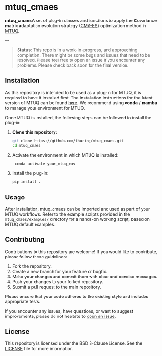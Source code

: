 # mtuq_cmaes

**mtuq_cmaes**A set of plug-in classes and functions to apply the **C**ovariance **m**atrix **a**daptation **e**volution **s**trategy ([CMA-ES](https://en.wikipedia.org/wiki/CMA-ES)) optimization method in [MTUQ](https://github.com/uafgeotools/mtuq).


--

> **Status**: This repo is in a work-in-progress, and approaching completion. There might be some bugs and issues that need to be resolved. Please feel free to open an issue if you encounter any problems. Please check back soon for the final version.

## Installation

As this repository is intended to be used as a plug-in for MTUQ, it is required to have it installed first. The installation instructions for the latest version of MTUQ can be found [here](https://uafgeotools.github.io/mtuq/install/index.html). We recommend using **conda** / **mamba** to manage your environment for MTUQ.

Once MTUQ is installed, the following steps can be followed to install the plug-in:

1. **Clone this repository:**

   ```bash
   git clone https://github.com/thurinj/mtuq_cmaes.git
   cd mtuq_cmaes
   ```

2. Activate the environment in which MTUQ is installed:
   
   ```bash
    conda activate your_mtuq_env
   ```

3. Install the plug-in:
   
   ```bash
   pip install .
   ```
   
## Usage

After installation, mtuq_cmaes can be imported and used as part of your MTUQ workflows. Refer to the example scripts provided in the `mtuq_cmaes/examples/` directory for a hands-on working script, based on MTUQ default examples.


## Contributing

Contributions to this repository are welcome! If you would like to contribute, please follow these guidelines:

1. Fork the repository.
2. Create a new branch for your feature or bugfix.
3. Make your changes and commit them with clear and concise messages.
4. Push your changes to your forked repository.
5. Submit a pull request to the main repository.

Please ensure that your code adheres to the existing style and includes appropriate tests.

If you encounter any issues, have questions, or want to suggest improvements, please do not hesitate to [open an issue](https://github.com/thurinj/mtuq_cmaes/issues).

## License

This repository is licensed under the BSD 3-Clause License. See the [LICENSE](LICENSE) file for more information.
